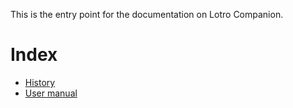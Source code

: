  This is the entry point for the documentation on Lotro Companion.
 
 # Index
 - [History](history.md)
 - [User manual](UserManual/index.md)
